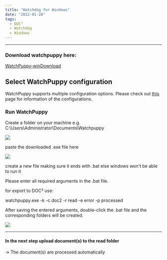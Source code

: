 ```yaml
---
title: "Watchdog for Windows"
date: "2022-01-28"
tags:
  - DOC²
  - Watchdog
  - Windows
---
```

---

### Download watchpuppy here:

[WatchPuppy-win](https://docs.cloudintegration.eu/wp-content/uploads/2022/03/WatchPuppy-win.zip)[Download](https://docs.cloudintegration.eu/wp-content/uploads/2022/03/WatchPuppy-win.zip)

## Select WatchPuppy configuration

WatchPuppy supports multiple configuration options. Please check out [this](/doc2/doc2app/import/watchpuppy-configuration/) page for information of the configurations.

### Run WatchPuppy

Create a folder on your machine e.g. C:\\Users\\Administrator\\Documents\\Watchpuppy

![](/_images/doc2/watchpuppy_exe-1-1024x164.png)

paste the downloaded .exe file here

![](/_images/doc2/run_bat-1-1024x194.png)

create a new file making sure it ends with .bat else windows won't be able to run it

Please enter all required arguments in the .bat file.

for export to DOC² use:

watchpuppy.exe -k <API Key> -c doc2 -r read -e error -p processed

After saving the entered arguments, double-click the .bat file and the corresponding folders will be created.

![](/_images/doc2/watchpuppy-folder-after-running_bat-1024x306.png)

* * *

#### In the next step upload document(s) to the read folder

\-> The document(s) are processed automatically
